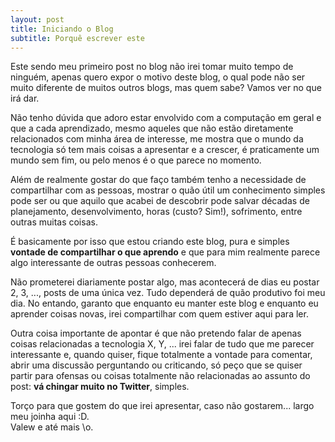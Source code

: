 ```yaml
---
layout: post
title: Iniciando o Blog
subtitle: Porquê escrever este
---
```


Este sendo meu primeiro post no blog não irei tomar muito tempo de ninguém,
apenas quero expor o motivo deste blog, o qual pode não ser muito diferente de
muitos outros blogs, mas quem sabe? Vamos ver no que irá dar. 

Não tenho dúvida que adoro estar envolvido com a computação em geral e que a
cada aprendizado, mesmo aqueles que não estão diretamente relacionados com minha
área de interesse, me mostra que o mundo da tecnologia só tem mais coisas a
apresentar e a crescer, é praticamente um mundo sem fim, ou pelo menos é o que
parece no momento.

Além de realmente gostar do que faço também tenho a necessidade de compartilhar
com as pessoas, mostrar o quão útil um conhecimento simples pode ser ou que
aquilo que acabei de descobrir pode salvar décadas de planejamento,
desenvolvimento, horas (custo? Sim!), sofrimento, entre outras muitas coisas.

É basicamente por isso que estou criando este blog, pura e simples **vontade de
compartilhar o que aprendo** e que para mim realmente parece algo interessante
de outras pessoas conhecerem. 

Não prometerei diariamente postar algo, mas acontecerá de dias eu postar 2, 3,
..., posts de uma única vez. Tudo dependerá de quão produtivo foi meu dia. No
entando, garanto que enquanto eu manter este blog e enquanto eu aprender coisas
novas, irei compartilhar com quem estiver aqui para ler.

Outra coisa importante de apontar é que não pretendo falar de apenas coisas
relacionadas a tecnologia X, Y, ... irei falar de tudo que me parecer
interessante e, quando quiser, fique totalmente a vontade para comentar, abrir
uma discussão perguntando ou criticando, só peço que se quiser partir para
ofensas ou coisas totalmente não relacionadas ao assunto do post: **vá chingar
muito no Twitter**, simples.

Torço para que gostem do que irei apresentar, caso não gostarem... largo meu
joinha aqui :D.  
Valew e até mais \o.
